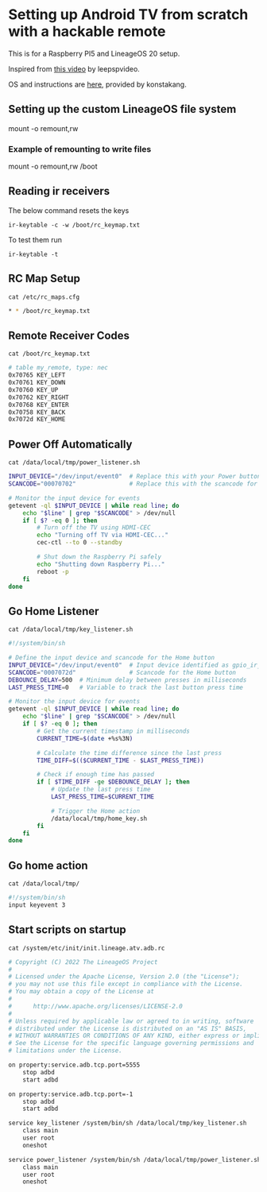 # Setting up Android TV from scratch with a hackable remote

This is for a Raspberry PI5 and LineageOS 20 setup.

Inspired from [this video](https://youtu.be/OqPmswpuBaU?si=Rro0DnSk3Kd0Nqlo) by leepspvideo.

OS and instructions are [here](https://konstakang.com/devices/rpi5/LineageOS20-ATV/), provided by konstakang.

## Setting up the custom LineageOS file system

mount -o remount,rw <CUSTOM DIRECTORY>

### Example of remounting to write files

mount -o remount,rw /boot

## Reading ir receivers

The below command resets the keys

`ir-keytable -c -w /boot/rc_keymap.txt`

To test them run

`ir-keytable -t`

## RC Map Setup

`cat /etc/rc_maps.cfg`

```bash
* * /boot/rc_keymap.txt
```

## Remote Receiver Codes

`cat /boot/rc_keymap.txt`

```bash
# table my_remote, type: nec
0x70765 KEY_LEFT
0x70761 KEY_DOWN
0x70760 KEY_UP
0x70762 KEY_RIGHT
0x70768 KEY_ENTER
0x70758 KEY_BACK
0x7072d KEY_HOME
```

## Power Off Automatically

`cat /data/local/tmp/power_listener.sh`

```bash
INPUT_DEVICE="/dev/input/event0"  # Replace this with your Power button's input device
SCANCODE="00070702"               # Replace this with the scancode for the Power button. Obtainable through getevent

# Monitor the input device for events
getevent -ql $INPUT_DEVICE | while read line; do
    echo "$line" | grep "$SCANCODE" > /dev/null
    if [ $? -eq 0 ]; then
        # Turn off the TV using HDMI-CEC
        echo "Turning off TV via HDMI-CEC..."
        cec-ctl --to 0 --standby

        # Shut down the Raspberry Pi safely
        echo "Shutting down Raspberry Pi..."
        reboot -p
    fi
done
```

## Go Home Listener

`cat /data/local/tmp/key_listener.sh`

```bash
#!/system/bin/sh

# Define the input device and scancode for the Home button
INPUT_DEVICE="/dev/input/event0"  # Input device identified as gpio_ir_recv
SCANCODE="0007072d"               # Scancode for the Home button
DEBOUNCE_DELAY=500  # Minimum delay between presses in milliseconds
LAST_PRESS_TIME=0   # Variable to track the last button press time

# Monitor the input device for events
getevent -ql $INPUT_DEVICE | while read line; do
    echo "$line" | grep "$SCANCODE" > /dev/null
    if [ $? -eq 0 ]; then
        # Get the current timestamp in milliseconds
        CURRENT_TIME=$(date +%s%3N)

        # Calculate the time difference since the last press
        TIME_DIFF=$(($CURRENT_TIME - $LAST_PRESS_TIME))

        # Check if enough time has passed
        if [ $TIME_DIFF -ge $DEBOUNCE_DELAY ]; then
            # Update the last press time
            LAST_PRESS_TIME=$CURRENT_TIME

            # Trigger the Home action
            /data/local/tmp/home_key.sh
        fi
    fi
done
```

## Go home action

`cat /data/local/tmp/`

```bash
#!/system/bin/sh
input keyevent 3
```

## Start scripts on startup

`cat /system/etc/init/init.lineage.atv.adb.rc`

```bash
# Copyright (C) 2022 The LineageOS Project
#
# Licensed under the Apache License, Version 2.0 (the "License");
# you may not use this file except in compliance with the License.
# You may obtain a copy of the License at
#
#      http://www.apache.org/licenses/LICENSE-2.0
#
# Unless required by applicable law or agreed to in writing, software
# distributed under the License is distributed on an "AS IS" BASIS,
# WITHOUT WARRANTIES OR CONDITIONS OF ANY KIND, either express or implied.
# See the License for the specific language governing permissions and
# limitations under the License.

on property:service.adb.tcp.port=5555
    stop adbd
    start adbd

on property:service.adb.tcp.port=-1
    stop adbd
    start adbd

service key_listener /system/bin/sh /data/local/tmp/key_listener.sh
    class main
    user root
    oneshot

service power_listener /system/bin/sh /data/local/tmp/power_listener.sh
    class main
    user root
    oneshot
```
